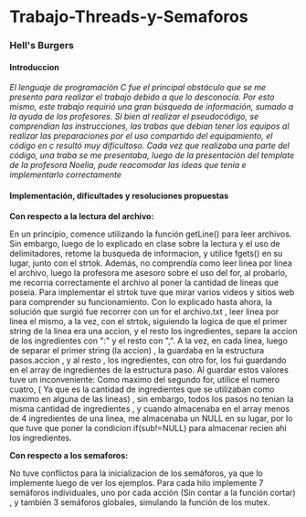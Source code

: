 # Trabajo-Threads-y-Semaforos
### Hell's Burgers
#### Introduccion 


_El lenguaje de programación C fue el principal obstáculo que se me presento para realizar el trabajo debido a que lo desconocía. Por esto mismo, este trabajo requirió una gran búsqueda de información, sumado a la ayuda de los profesores. Si bien al realizar el pseudocódigo, se comprendían las instrucciones, las trabas que debían tener los equipos al realizar las preparaciones  por el uso compartido del equipamiento, el código en c resultó muy dificultoso. Cada vez que realizaba una parte del código, una traba se me presentaba, luego de la presentación del template de la profesora Noelia, pude reacomodar las ideas que tenía e implementarlo correctamente_

#### Implementación, dificultades y resoluciones propuestas

__Con respecto a la lectura del archivo:__

En un  principio, comence utilizando la función getLine() para leer archivos. Sin embargo, luego de lo explicado en clase sobre la lectura y el uso de delimitadores, retome la busqueda de informacion, y utilice  fgets() en su lugar, junto con el strtok. 
Además, no comprendía como leer linea por linea el archivo, luego la profesora me asesoro sobre el uso del for, al probarlo, me recorria correctamente el archivo al poner la cantidad de lineas que poseia. Para implementar  el strtok tuve que mirar varios videos y sitios web para comprender su funcionamiento.
Con lo explicado hasta ahora, la solución que surgió fue recorrer con un for el archivo.txt , leer linea por linea el mismo,  a la vez,  con el strtok, siguiendo  la logica de que el primer string de la linea   era una accion,   y el resto los ingredientes, separe la accion de los ingredientes con  ":" y   el resto  con ",".
A la vez,  en cada linea,  luego  de separar  el primer string  (la accion)  , la    guardaba   en la estructura  pasos.accion  , y al resto ,  los ingredientes,  con otro for,  los fui guardando  en el array   de ingredientes de la   estructura paso.   Al guardar estos   valores tuve un   inconveniente: Como maximo del segundo for,    utilice el numero cuatro, ( Ya que es la cantidad de ingredientes que se  utilizaban como maximo en alguna de las lineas)         , sin embargo,  todos los pasos no tenian la misma cantidad de ingredientes ,    y cuando almacenaba en el array menos de 4 ingredientes de una linea,     me almacenaba   un NULL   en su lugar, por lo que tuve que poner la condicion if(sub!=NULL) para almacenar recien ahi los ingredientes. 


__Con respecto a  los semaforos:__

No tuve conflictos para  la inicializacion  de los semáforos, ya que lo implemente  luego de ver los ejemplos.   Para cada hilo implemente 7 semáforos  individuales,  uno por cada acción (Sin contar a la función cortar) , y también  3 semáforos  globales,  simulando  la  función  de los mutex.


